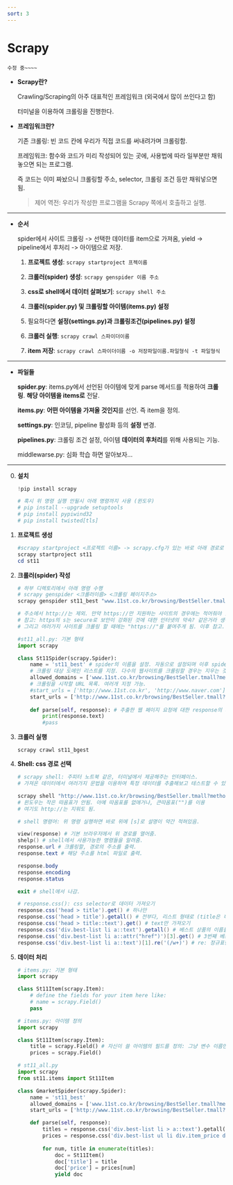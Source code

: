 ```yaml
---
sort: 3
---
```


# Scrapy

```tip
수정 중~~~~
```



- **Scrapy란?**

  Crawling/Scraping의 아주 대표적인 프레임워크 (외국에서 많이 쓰인다고 함)

  터미널을 이용하여 크롤링을 진행한다.

- **프레임워크란?**

  기존 크롤링: 빈 코드 칸에 우리가 직접 코드를 써내려가며 크롤링함.

  프레임워크: 함수와 코드가 미리 작성되어 있는 곳에, 사용법에 따라 일부분만 채워 놓으면 되는 프로그램.

  즉 코드는 이미 짜놨으니 크롤링할 주소, selector, 크롤링 조건 등만 채워넣으면 됨.

  > 제어 역전: 우리가 작성한 프로그램을 Scrapy 쪽에서 호출하고 실행.

---
- **순서**

  spider에서 사이트 크롤링 -> 선택한 데이터를 item으로 가져옴, yield -> pipeline에서 후처리 -> 아이템으로 저장.

  1. **프로젝트 생성**: `scrapy startproject 프젝이름`

  2. **크롤러(spider) 생성**: `scrapy genspider 이름 주소`

  3. **css로 shell에서 데이터 살펴보기**: `scrapy shell 주소`

  4. **크롤러(spider.py) 및 크롤링할 아이템(items.py) 설정**

  5. 필요하다면 **설정(settings.py)과 크롤링조건(pipelines.py) 설정**

  6. **크롤러 실행**: `scrapy crawl 스파이더이름`

  7. **item 저장**: `scrapy crawl 스파이더이름 -o 저장파일이름.파일형식 -t 파일형식`

---

- **파일들**

  **spider.py**: items.py에서 선언된 아이템에 맞게 parse 메서드를 적용하여 **크롤링**. **해당 아이템을 items로** 전달.

  **items.py**: **어떤 아이템을 가져올 것인지**를 선언. 즉 item을 정의.

  **settings.py**: 인코딩, pipeline 활성화 등의 **설정** 변경.

  **pipelines.py**: 크롤링 조건 설정, 아이템 **데이터의 후처리**를 위해 사용되는 기능.

  middlewarse.py: 심화 학습 하면 알아보자...

---

0. **설치**

   ```powershell
   !pip install scrapy
   
   # 혹시 위 명령 실행 안될시 아래 명령까지 사용 (윈도우)
   # pip install --upgrade setuptools
   # pip install pypiwind32
   # pip install twisted[tls]
   ```

1. **프로젝트 생성**

   ```powershell
   #scrapy startproject <프로젝트 이름> -> scrapy.cfg가 있는 바로 아래 경로로 이동
   scrapy startproject st11
   cd st11
   ```

2. **크롤러(spider) 작성**

   ```powershell
   # 하부 디렉토리에서 아래 명령 수행
   # scrapy genspider <크롤러이름> <크롤링 페이지주소>
   scrapy genspider st11_best "www.11st.co.kr/browsing/BestSeller.tmall?method=getBestSellerMain"
   
   # 주소에서 http://는 제외. 만약 https://만 지원하는 사이트의 경우에는 적어줘야 함.
   # 참고: https의 s는 secure로 보안이 강화된 것에 대한 인터넷의 약속? 같은거라 생각하면 됨.
   # 그리고 여러가지 사이트를 크롤링 할 때에는 "https://"를 붙여주게 됨. 이후 참고.
   ```

   ```python
   #st11_all.py: 기본 형태
   import scrapy
   
   class St11Spider(scrapy.Spider):
       name = 'st11_best' # spider의 이름을 설정. 자동으로 설정되며 이후 spider 실행에 사용됨.
       # 크롤링 대상 도메인 리스트를 지정. 다수의 웹사이트를 크롤링할 경우는 지우는 것도 방법.
       allowed_domains = ['www.11st.co.kr/browsing/BestSeller.tmall?method=getBestSellerMain'] 
       # 크롤링을 시작할 URL 목록. 여러개 지정 가능.
       #start_urls = ['http://www.11st.co.kr', 'http://www.naver.com']
       start_urls = ['http://www.11st.co.kr/browsing/BestSeller.tmall?method=getBestSellerMain/']
       
       def parse(self, response): # 추출한 웹 페이지 요청에 대한 response의 처리를 위한 콜백 함수.
           print(response.text)
           #pass
   ```

3. **크롤러 실행**

   ```
   scrapy crawl st11_bgest
   ```

4. **Shell: css 경로 선택**

   ```powershell
   # scrapy shell: 주피터 노트북 같은, 터미널에서 제공해주는 인터페이스.
   # 가져온 데이터에서 여러가지 문법을 이용하여 특정 데이터를 추출해보고 테스트할 수 있음. 특히 CSS나 XPath
   
   scrapy shell "http://www.11st.co.kr/browsing/BestSeller.tmall?method=getBestSellerMain"
   # 윈도우는 작은 따옴표가 안됨. 아예 따옴표를 없애거나, 큰따옴표("")를 이용
   # 여기도 http://는 지워도 됨.
   ```

   ```powershell
   # shell 명령어: 위 명령 실행하면 바로 위에 [s]로 설명이 약간 적혀있음.
   
   view(response) # 기본 브라우저에서 위 경로를 열어줌.
   shelp() # shell에서 사용가능한 명령들을 알려줌.
   response.url # 크롤링할, 경로의 주소를 출력.
   response.text # 해당 주소를 html 파일로 출력.
   
   response.body
   response.encoding
   response.status
   
   exit # shell에서 나감.
   ```

   ```powershell
   # response.css(): css selector로 데이터 가져오기
   response.css('head > title').get() # 하나만
   response.css('head > title').getall() # 전부다, 리스트 형태로 (title은 하나이긴 함)
   response.css('head > title::text').get() # text만 가져오기
   response.css('div.best-list li a::text').getall() # 베스트 상품의 이름을 리스트 형태로, text로 다 가져오기
   response.css('div.best-list li a::attr("href")')[3].get() # 3번째 베스트 상품의 주소만 가져오기
   response.css('div.best-list li a::text')[1].re('(/w+)') # re: 정규표현식으로 데이터 가져오기
   ```

5. **데이터 처리**

   ```python
   # items.py: 기본 형태
   import scrapy
   
   class St11Item(scrapy.Item):
       # define the fields for your item here like:
       # name = scrapy.Field()
       pass
   
   # items.py: 아이템 정의
   import scrapy
   
   class St11Item(scrapy.Item):
       title = scrapy.Field() # 자신이 쓸 아이템의 필드를 정의: 그냥 변수 이름만 적당히
       prices = scrapy.Field()
   ```

   ```python
   # st11_all.py
   import scrapy
   from st11.items import St11Item
   
   class GmarketSpider(scrapy.Spider):
       name = 'st11_best'
       allowed_domains = ['www.11st.co.kr/browsing/BestSeller.tmall?method=getBestSellerMain']
       start_urls = ['http://www.11st.co.kr/browsing/BestSeller.tmall?method=getBestSellerMain']
   
       def parse(self, response):
           titles = response.css('div.best-list li > a::text').getall()
           prices = response.css('div.best-list ul li div.item_price div.s-price strong span::text').getall()
           
           for num, title in enumerate(titles):
               doc = St11Item()
               doc['title'] = title
               doc['price'] = prices[num]
               yield doc
   ```

   











